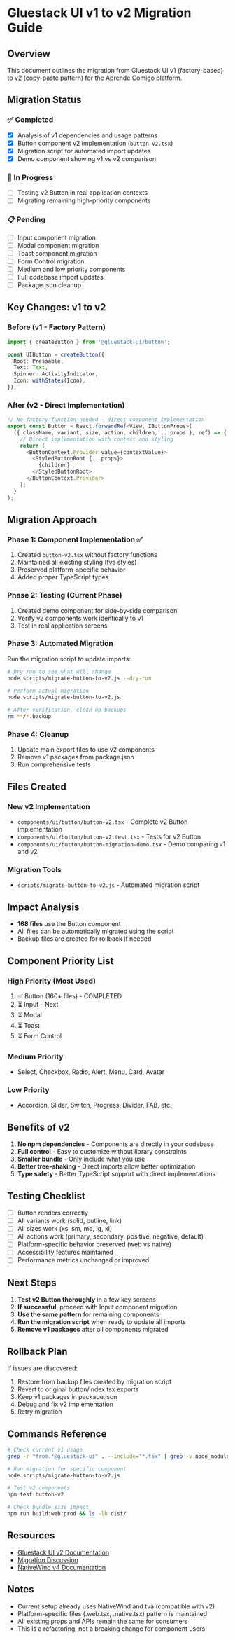 # Gluestack UI v1 to v2 Migration Guide

## Overview
This document outlines the migration from Gluestack UI v1 (factory-based) to v2 (copy-paste pattern) for the Aprende Comigo platform.

## Migration Status

### ✅ Completed
- [x] Analysis of v1 dependencies and usage patterns
- [x] Button component v2 implementation (`button-v2.tsx`)
- [x] Migration script for automated import updates
- [x] Demo component showing v1 vs v2 comparison

### 🚧 In Progress
- [ ] Testing v2 Button in real application contexts
- [ ] Migrating remaining high-priority components

### 📋 Pending
- [ ] Input component migration
- [ ] Modal component migration  
- [ ] Toast component migration
- [ ] Form Control migration
- [ ] Medium and low priority components
- [ ] Full codebase import updates
- [ ] Package.json cleanup

## Key Changes: v1 to v2

### Before (v1 - Factory Pattern)
```typescript
import { createButton } from '@gluestack-ui/button';

const UIButton = createButton({
  Root: Pressable,
  Text: Text,
  Spinner: ActivityIndicator,
  Icon: withStates(Icon),
});
```

### After (v2 - Direct Implementation)
```typescript
// No factory function needed - direct component implementation
export const Button = React.forwardRef<View, IButtonProps>(
  ({ className, variant, size, action, children, ...props }, ref) => {
    // Direct implementation with context and styling
    return (
      <ButtonContext.Provider value={contextValue}>
        <StyledButtonRoot {...props}>
          {children}
        </StyledButtonRoot>
      </ButtonContext.Provider>
    );
  }
);
```

## Migration Approach

### Phase 1: Component Implementation ✅
1. Created `button-v2.tsx` without factory functions
2. Maintained all existing styling (tva styles)
3. Preserved platform-specific behavior
4. Added proper TypeScript types

### Phase 2: Testing (Current Phase)
1. Created demo component for side-by-side comparison
2. Verify v2 components work identically to v1
3. Test in real application screens

### Phase 3: Automated Migration
Run the migration script to update imports:

```bash
# Dry run to see what will change
node scripts/migrate-button-to-v2.js --dry-run

# Perform actual migration
node scripts/migrate-button-to-v2.js

# After verification, clean up backups
rm **/*.backup
```

### Phase 4: Cleanup
1. Update main export files to use v2 components
2. Remove v1 packages from package.json
3. Run comprehensive tests

## Files Created

### New v2 Implementation
- `components/ui/button/button-v2.tsx` - Complete v2 Button implementation
- `components/ui/button/button-v2.test.tsx` - Tests for v2 Button
- `components/ui/button/button-migration-demo.tsx` - Demo comparing v1 and v2

### Migration Tools
- `scripts/migrate-button-to-v2.js` - Automated migration script

## Impact Analysis

- **168 files** use the Button component
- All files can be automatically migrated using the script
- Backup files are created for rollback if needed

## Component Priority List

### High Priority (Most Used)
1. ✅ Button (160+ files) - COMPLETED
2. ⏳ Input - Next
3. ⏳ Modal
4. ⏳ Toast  
5. ⏳ Form Control

### Medium Priority
- Select, Checkbox, Radio, Alert, Menu, Card, Avatar

### Low Priority
- Accordion, Slider, Switch, Progress, Divider, FAB, etc.

## Benefits of v2

1. **No npm dependencies** - Components are directly in your codebase
2. **Full control** - Easy to customize without library constraints
3. **Smaller bundle** - Only include what you use
4. **Better tree-shaking** - Direct imports allow better optimization
5. **Type safety** - Better TypeScript support with direct implementations

## Testing Checklist

- [ ] Button renders correctly
- [ ] All variants work (solid, outline, link)
- [ ] All sizes work (xs, sm, md, lg, xl)
- [ ] All actions work (primary, secondary, positive, negative, default)
- [ ] Platform-specific behavior preserved (web vs native)
- [ ] Accessibility features maintained
- [ ] Performance metrics unchanged or improved

## Next Steps

1. **Test v2 Button thoroughly** in a few key screens
2. **If successful**, proceed with Input component migration
3. **Use the same pattern** for remaining components
4. **Run the migration script** when ready to update all imports
5. **Remove v1 packages** after all components migrated

## Rollback Plan

If issues are discovered:
1. Restore from backup files created by migration script
2. Revert to original button/index.tsx exports
3. Keep v1 packages in package.json
4. Debug and fix v2 implementation
5. Retry migration

## Commands Reference

```bash
# Check current v1 usage
grep -r "from.*@gluestack-ui" . --include="*.tsx" | grep -v node_modules | cut -d: -f2 | sort | uniq -c

# Run migration for specific component
node scripts/migrate-button-to-v2.js

# Test v2 components
npm test button-v2

# Check bundle size impact
npm run build:web:prod && ls -lh dist/
```

## Resources

- [Gluestack UI v2 Documentation](https://gluestack.io/ui/docs/home/overview/introduction)
- [Migration Discussion](https://github.com/gluestack/gluestack-ui/discussions/2225)
- [NativeWind v4 Documentation](https://www.nativewind.dev/)

## Notes

- Current setup already uses NativeWind and tva (compatible with v2)
- Platform-specific files (.web.tsx, .native.tsx) pattern is maintained
- All existing props and APIs remain the same for consumers
- This is a refactoring, not a breaking change for component users
